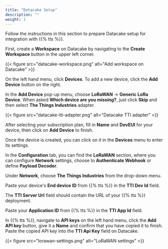 ```yaml
---
title: "Datacake Setup"
description: ""
weight: 1
---
```


Follow the instructions in this section to prepare Datacake setup for integration with {{% tts %}}.

<!--more-->

First, create a **Workspace** on Datacake by navigating to the **Create Workspace** button in the upper left corner. 

{{< figure src="datacake-workspace.png" alt="Add workspace on Datacake" >}}

On the left hand menu, click **Devices**. To add a new device, click the **Add Device** button on the right. 

In the **Add Device** pop-up menu, choose **LoRaWAN** &#8594; **Generic LoRa Device**. When asked **Which device are you missing?**, just click **Skip** and then select **The Things Industries** adapter.

{{< figure src="datacake-tti-adapter.png" alt="Datacake TTI adapter" >}}

After selecting your subscription plan, fill in **Name** and **DevEUI** for your device, then click on **Add Device** to finish.

Once the device is created, you can click on it in the **Devices** menu to enter its settings.

In the **Configuration** tab, you can find the **LoRaWAN** section, where you can configure **Network** settings, choose to **Authenticate Webhook** or define **Payload Decoder**. 

Under **Network**, choose **The Things Industries** from the drop-down menu.

Paste your device's **End device ID** from {{% tts %}} in the **TTI Dev Id** field.

The **TTI Server Url** field should contain the URL of your {{% tts %}} deployment.

Paste your **Application ID** from {{% tts %}} in the **TTI App Id** field. 

In {{% tts %}}, navigate to **API keys** on the left hand menu, click the **Add API key** button, give it a **Name** and confirm that you have copied it to finish. Paste the copied API key into the **TTI Api Key** field on Datacake. 

{{< figure src="lorawan-settings.png" alt="LoRaWAN settings" >}}

